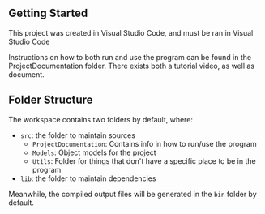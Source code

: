 ## Getting Started

This project was created in Visual Studio Code, and must be ran in Visual Studio Code

Instructions on how to both run and use the program can be found in the ProjectDocumentation folder.
There exists both a tutorial video, as well as document.

## Folder Structure

The workspace contains two folders by default, where:

- `src`: the folder to maintain sources
  - `ProjectDocumentation`: Contains info in how to run/use the program
  - `Models`: Object models for the project
  - `Utils`: Folder for things that don't have a specific place to be in the program
- `lib`: the folder to maintain dependencies

Meanwhile, the compiled output files will be generated in the `bin` folder by default.
